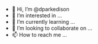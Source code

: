 - 👋 Hi, I’m @dparkedison
- 👀 I’m interested in ...
- 🌱 I’m currently learning ...
- 💞️ I’m looking to collaborate on ...
- 📫 How to reach me ...

<!---
dparkedison/dparkedison is a ✨ special ✨ repository because its `README.md` (this file) appears on your GitHub profile.
You can click the Preview link to take a look at your changes.
--->
